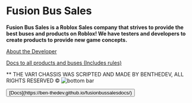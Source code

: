 # Fusion Bus Sales
**Fusion Bus Sales is a Roblox Sales company that strives to provide the best buses and products on Roblox!  We have testers and developers to create products to provide new game concepts.**

[About the Developer](https://ben-thedev.github.io/FusionBusSalesAboutTheDeveloper/)

[Docs to all products and buses (Includes rules)](https://ben-thedev.github.io/fusionbussalesdocs/)


** THE VAR1 CHASSIS WAS SCRIPTED AND MADE BY BENTHEDEV, ALL RIGHTS RESERVED ©
![bottom bar](https://github.com/user-attachments/assets/cfe3dac1-1f38-49ed-ae1e-04bb2127ea2c)

<input class="button" type="submit" value= "[Docs](https://ben-thedev.github.io/fusionbussalesdocs/)">

